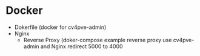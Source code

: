 # Docker

- Dokerfile (docker for cv4pve-admin)
- Nginx
	- Reverse Proxy (doker-compose example reverse proxy use cv4pve-admin and Nginx redirect 5000 to 4000
